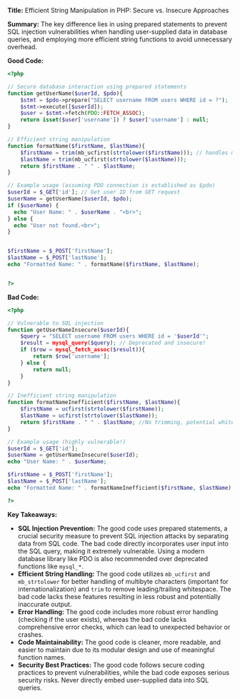 **Title:** Efficient String Manipulation in PHP: Secure vs. Insecure Approaches

**Summary:**  The key difference lies in using prepared statements to prevent SQL injection vulnerabilities when handling user-supplied data in database queries,  and employing more efficient string functions to avoid unnecessary overhead.

**Good Code:**

```php
<?php

// Secure database interaction using prepared statements
function getUserName($userId, $pdo){
    $stmt = $pdo->prepare("SELECT username FROM users WHERE id = ?");
    $stmt->execute([$userId]);
    $user = $stmt->fetch(PDO::FETCH_ASSOC);
    return isset($user['username']) ? $user['username'] : null;
}

// Efficient string manipulation
function formatName($firstName, $lastName){
    $firstName = trim(mb_ucfirst(strtolower($firstName))); // handles multibyte characters
    $lastName = trim(mb_ucfirst(strtolower($lastName)));
    return $firstName . " " . $lastName;
}

// Example usage (assuming PDO connection is established as $pdo)
$userId = $_GET['id']; // Get user ID from GET request
$userName = getUserName($userId, $pdo);
if ($userName) {
  echo "User Name: " . $userName . "<br>";
} else {
  echo "User not found.<br>";
}


$firstName = $_POST['firstName'];
$lastName = $_POST['lastName'];
echo "Formatted Name: " . formatName($firstName, $lastName);


?>
```

**Bad Code:**

```php
<?php

// Vulnerable to SQL injection
function getUserNameInsecure($userId){
    $query = "SELECT username FROM users WHERE id = '$userId'";
    $result = mysql_query($query); // Deprecated and insecure!
    if ($row = mysql_fetch_assoc($result)){
        return $row['username'];
    } else {
        return null;
    }
}

// Inefficient string manipulation
function formatNameInefficient($firstName, $lastName){
    $firstName = ucfirst(strtolower($firstName));
    $lastName = ucfirst(strtolower($lastName));
    return $firstName . " " . $lastName; //No trimming, potential whitespace issues.
}

// Example usage (highly vulnerable!)
$userId = $_GET['id'];
$userName = getUserNameInsecure($userId);
echo "User Name: " . $userName;

$firstName = $_POST['firstName'];
$lastName = $_POST['lastName'];
echo "Formatted Name: " . formatNameInefficient($firstName, $lastName);

?>
```


**Key Takeaways:**

* **SQL Injection Prevention:** The good code uses prepared statements, a crucial security measure to prevent SQL injection attacks by separating data from SQL code.  The bad code directly incorporates user input into the SQL query, making it extremely vulnerable.  Using a modern database library like PDO is also recommended over deprecated functions like `mysql_*`.
* **Efficient String Handling:** The good code utilizes `mb_ucfirst` and `mb_strtolower` for better handling of multibyte characters (important for internationalization) and `trim` to remove leading/trailing whitespace. The bad code lacks these features resulting in less robust and potentially inaccurate output.
* **Error Handling:** The good code includes more robust error handling (checking if the user exists), whereas the bad code lacks comprehensive error checks, which can lead to unexpected behavior or crashes.
* **Code Maintainability:**  The good code is cleaner, more readable, and easier to maintain due to its modular design and use of meaningful function names.
* **Security Best Practices:** The good code follows secure coding practices to prevent vulnerabilities, while the bad code exposes serious security risks.  Never directly embed user-supplied data into SQL queries.


